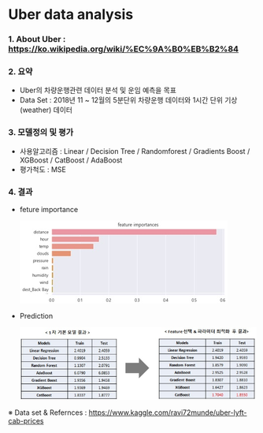 # Uber data analysis



### 1. About Uber : https://ko.wikipedia.org/wiki/%EC%9A%B0%EB%B2%84

### 2. 요약

- Uber의 차량운행관련 데이터 분석 및 운임 예측을 목표
- Data Set : 2018년 11 ~ 12월의 5분단위 차량운행 데이터와 1시간 단위 기상(weather) 데이터

### 3. 모델정의 및 평가

- 사용알고리즘 : Linear / Decision Tree / Randomforest / Gradients Boost / XGBoost / CatBoost / AdaBoost
- 평가척도 : MSE

### 4. 결과

- feture importance

  ![dataset](./feature_impo.jpg)

- Prediction

  ![dataset](./uber_result.jpg)



※ Data set & Refernces : https://www.kaggle.com/ravi72munde/uber-lyft-cab-prices


